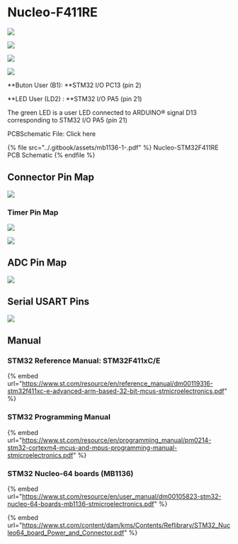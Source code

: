 # Nucleo-F411RE

![](<../.gitbook/assets/image (13).png>)

![](../.gitbook/assets/image.png)

![](<../.gitbook/assets/image (31).png>)

![](<../.gitbook/assets/image (54).png>)

**Buton User (B1):  **STM32 I/O PC13 (pin 2)

**LED User (LD2) :  **STM32 I/O PA5 (pin 21)

The green LED is a user LED connected to ARDUINO® signal D13 corresponding to STM32 I/O PA5 (pin 21)



PCBSchematic File:  Click here

{% file src="../.gitbook/assets/mb1136-1-.pdf" %}
Nucleo-STM32F411RE PCB Schematic
{% endfile %}

## Connector Pin Map

![](<../.gitbook/assets/image (99).png>)



### Timer Pin Map

![](<../.gitbook/assets/image (56).png>)

![](<../.gitbook/assets/image (113).png>)

## ADC Pin Map

![](<../.gitbook/assets/image (98).png>)

## Serial USART Pins

![](<../.gitbook/assets/image (101).png>)



## Manual

### STM32 Reference Manual: STM32F411xC/E

{% embed url="https://www.st.com/resource/en/reference_manual/dm00119316-stm32f411xc-e-advanced-arm-based-32-bit-mcus-stmicroelectronics.pdf" %}



### STM32 Programming Manual

{% embed url="https://www.st.com/resource/en/programming_manual/pm0214-stm32-cortexm4-mcus-and-mpus-programming-manual-stmicroelectronics.pdf" %}

### STM32 Nucleo-64 boards (MB1136)

{% embed url="https://www.st.com/resource/en/user_manual/dm00105823-stm32-nucleo-64-boards-mb1136-stmicroelectronics.pdf" %}



{% embed url="https://www.st.com/content/dam/kms/Contents/Reflibrary/STM32_Nucleo64_board_Power_and_Connector.pdf" %}

